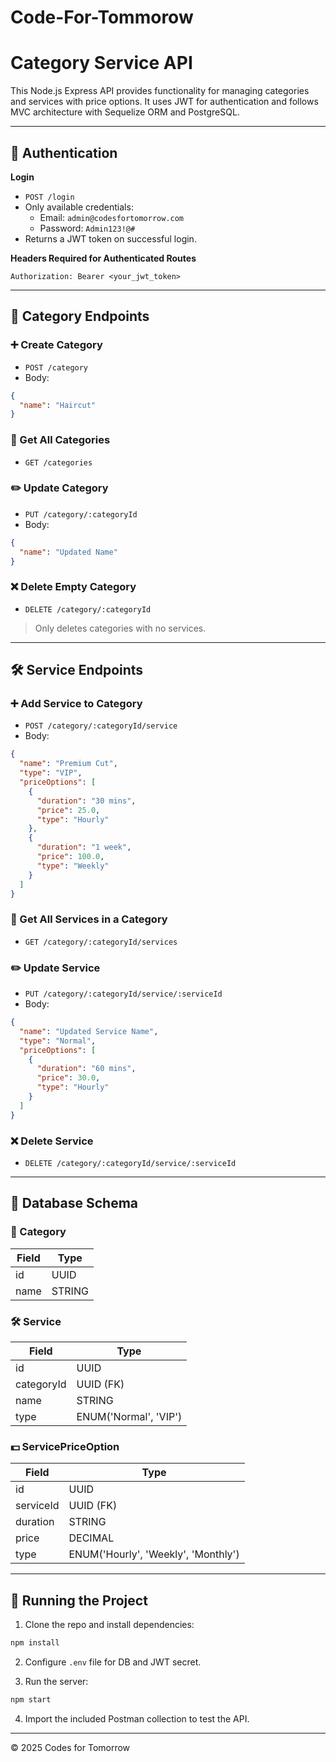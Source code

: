 # Code-For-Tommorow


# Category Service API

This Node.js Express API provides functionality for managing categories and services with price options. It uses JWT for authentication and follows MVC architecture with Sequelize ORM and PostgreSQL.

---

## 🔐 Authentication

**Login**

- `POST /login`
- Only available credentials:
  - Email: `admin@codesfortomorrow.com`
  - Password: `Admin123!@#`
- Returns a JWT token on successful login.

**Headers Required for Authenticated Routes**

```
Authorization: Bearer <your_jwt_token>
```

---

## 📂 Category Endpoints

### ➕ Create Category

- `POST /category`
- Body:
```json
{
  "name": "Haircut"
}
```

### 📄 Get All Categories

- `GET /categories`

### ✏️ Update Category

- `PUT /category/:categoryId`
- Body:
```json
{
  "name": "Updated Name"
}
```

### ❌ Delete Empty Category

- `DELETE /category/:categoryId`

> Only deletes categories with no services.

---

## 🛠️ Service Endpoints

### ➕ Add Service to Category

- `POST /category/:categoryId/service`
- Body:
```json
{
  "name": "Premium Cut",
  "type": "VIP",
  "priceOptions": [
    {
      "duration": "30 mins",
      "price": 25.0,
      "type": "Hourly"
    },
    {
      "duration": "1 week",
      "price": 100.0,
      "type": "Weekly"
    }
  ]
}
```

### 📄 Get All Services in a Category

- `GET /category/:categoryId/services`

### ✏️ Update Service

- `PUT /category/:categoryId/service/:serviceId`
- Body:
```json
{
  "name": "Updated Service Name",
  "type": "Normal",
  "priceOptions": [
    {
      "duration": "60 mins",
      "price": 30.0,
      "type": "Hourly"
    }
  ]
}
```

### ❌ Delete Service

- `DELETE /category/:categoryId/service/:serviceId`

---

## 🧱 Database Schema

### 📁 Category

| Field | Type |
|-------|------|
| id | UUID |
| name | STRING |

### 🛠️ Service

| Field | Type |
|-------|------|
| id | UUID |
| categoryId | UUID (FK) |
| name | STRING |
| type | ENUM('Normal', 'VIP') |

### 💵 ServicePriceOption

| Field | Type |
|-------|------|
| id | UUID |
| serviceId | UUID (FK) |
| duration | STRING |
| price | DECIMAL |
| type | ENUM('Hourly', 'Weekly', 'Monthly') |

---

## 🚀 Running the Project

1. Clone the repo and install dependencies:

```bash
npm install
```

2. Configure `.env` file for DB and JWT secret.

3. Run the server:

```bash
npm start
```

4. Import the included Postman collection to test the API.

---

© 2025 Codes for Tomorrow
